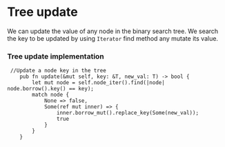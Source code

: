 # Tree update

We can update the value of any node in the binary search tree. We search the key to be 
updated by using `Iterator` find method any mutate its value.

### Tree update implementation
```rust, ignore
 //Update a node key in the tree
    pub fn update(&mut self, key: &T, new_val: T) -> bool {
        let mut node = self.node_iter().find(|node| node.borrow().key() == key);
        match node {
            None => false,
            Some(ref mut inner) => {
                inner.borrow_mut().replace_key(Some(new_val));
                true
            }
        }
    }
```
